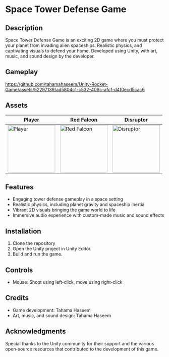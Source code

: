 # Space Tower Defense Game

## Description
Space Tower Defense Game is an exciting 2D game where you must protect your planet from invading alien spaceships. Realistic physics, and captivating visuals to defend your home. Developed using Unity, with art, music, and sound design by the developer.

## Gameplay

https://github.com/tahamahaseem/Unity-Rocket-Game/assets/52297139/ad5804c1-c532-409c-afcf-d4f0ecd5cac6

## Assets

| **Player**            | **Red Falcon**           | **Disruptor**            |
| ----------------- | -------------------- | -------------------- |
| <img src="https://github.com/tahamahaseem/Unity-Rocket-Game/assets/52297139/df39c2e5-ca8e-4229-a774-0c72cce12790" alt="Player" width="150" /> | <img src="https://github.com/tahamahaseem/Unity-Rocket-Game/assets/52297139/8ccc2cb8-72cd-4616-b907-5a8ccceb72d4" alt="Red Falcon" width="150" /> | <img src="https://github.com/tahamahaseem/Unity-Rocket-Game/assets/52297139/e0b222c5-1626-49ab-b8db-b4a3d28a6ae4" alt="Disruptor" width="150" /> |


## Features
- Engaging tower defense gameplay in a space setting
- Realistic physics, including planet gravity and spaceship inertia
- Vibrant 2D visuals bringing the game world to life
- Immersive audio experience with custom-made music and sound effects

## Installation
1. Clone the repository
2. Open the Unity project in Unity Editor.
3. Build and run the game.

## Controls
- Mouse: Shoot using left-click, move using right-click

## Credits
- Game development: Tahama Haseem
- Art, music, and sound design: Tahama Haseem

## Acknowledgments
Special thanks to the Unity community for their support and the various open-source resources that contributed to the development of this game.
